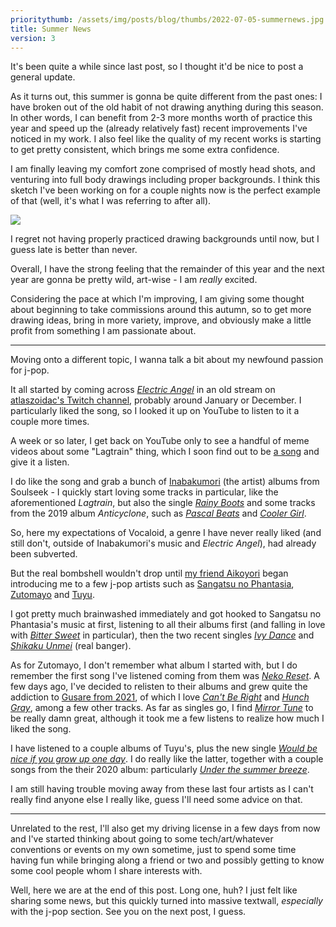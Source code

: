 ```yaml
---
prioritythumb: /assets/img/posts/blog/thumbs/2022-07-05-summernews.jpg
title: Summer News
version: 3
---
```

It's been quite a while since last post, so I thought it'd be nice to post a general update.

As it turns out, this summer is gonna be quite different from the past ones: I have broken out of the old habit of not drawing anything during this season.
In other words, I can benefit from 2-3 more months worth of practice this year and speed up the (already relatively fast) recent improvements I've noticed in my work.
I also feel like the quality of my recent works is starting to get pretty consistent, which brings me some extra confidence.

I am finally leaving my comfort zone comprised of mostly head shots, and venturing into full body drawings including proper backgrounds.
I think this sketch I've been working on for a couple nights now is the perfect example of that (well, it's what I was referring to after all).

![](/assets/img/posts/blog/2022-07-05-summernews.jpg)

I regret not having properly practiced drawing backgrounds until now, but I guess late is better than never.

Overall, I have the strong feeling that the remainder of this year and the next year are gonna be pretty wild, art-wise - I am *really* excited.

Considering the pace at which I'm improving, I am giving some thought about beginning to take commissions around this autumn, so to get more drawing ideas, bring in more variety, improve, and obviously make a little profit from something I am passionate about. 

---

Moving onto a different topic, I wanna talk a bit about my newfound passion for j-pop.

It all started by coming across *[Electric Angel](https://youtu.be/sSYoz0JmnZo)* in an old stream on [atlaszoidac's Twitch channel](https://twitch.tv/atlaszoidac), probably around January or December.
I particularly liked the song, so I looked it up on YouTube to listen to it a couple more times.

A week or so later, I get back on YouTube only to see a handful of meme videos about some "Lagtrain" thing, which I soon find out to be [a song](https://youtu.be/UnIhRpIT7nc) and give it a listen.

I do like the song and grab a bunch of [Inabakumori](https://www.youtube.com/c/inabakumori) (the artist) albums from Soulseek - I quickly start loving some tracks in particular, like the aforementioned *Lagtrain*, but also the single *[Rainy Boots](https://youtu.be/G5hScSFkib4)* and some tracks from the 2019 album *Anticyclone*, such as *[Pascal Beats](https://youtu.be/cYClxH2WY8E)* and *[Cooler Girl](https://youtu.be/ETHu8dz4f_Y)*.

So, here my expectations of Vocaloid, a genre I have never really liked (and still don't, outside of Inabakumori's music and *Electric Angel*), had already been subverted.

But the real bombshell wouldn't drop until [my friend Aikoyori](https://twitter.com/Aikoyori) began introducing me to a few j-pop artists such as [Sangatsu no Phantasia](https://www.youtube.com/channel/UC4lk0Ob-F3ptOQUUq8s0pzQ), [Zutomayo](https://www.youtube.com/channel/UCcd-GOvl9DdyPVHQxy58bOw) and [Tuyu](https://www.youtube.com/c/EXSpins).

I got pretty much brainwashed immediately and got hooked to Sangatsu no Phantasia's music at first, listening to all their albums first (and falling in love with *[Bitter Sweet](https://youtu.be/O8tP2_wKSjM)* in particular), then the two recent singles *[Ivy Dance](https://youtu.be/iN0dC5_JQ4U)* and *[Shikaku Unmei](https://youtu.be/5JrlSDQreTY)* (real banger). 

As for Zutomayo, I don't remember what album I started with, but I do remember the first song I've listened coming from them was *[Neko Reset](https://youtu.be/Sfz5TpCRSiI)*. 
A few days ago, I've decided to relisten to their albums and grew quite the addiction to [Gusare from 2021](https://youtube.com/playlist?list=OLAK5uy_kZnXbea4f7XrKfUq1Ibwa11JrqFa7BfJU), of which I love *[Can't Be Right](https://youtu.be/258qUAI7rck)* and *[Hunch Gray](https://youtu.be/ugpywe34_30)*, among a few other tracks.
As far as singles go, I find *[Mirror Tune](https://youtu.be/BVvvUGP0MFw)* to be really damn great, although it took me a few listens to realize how much I liked the song. 

I have listened to a couple albums of Tuyu's, plus the new single *[Would be nice if you grow up one day](https://youtu.be/cp8UEv8i0lc)*.
I do really like the latter, together with a couple songs from the their 2020 album: particularly *[Under the summer breeze](https://youtu.be/LoK17z6xDwI)*. 

I am still having trouble moving away from these last four artists as I can't really find anyone else I really like, guess I'll need some advice on that. 

---

Unrelated to the rest, I'll also get my driving license in a few days from now and I've started thinking about going to some tech/art/whatever conventions or events on my own sometime, just to spend some time having fun while bringing along a friend or two and possibly getting to know some cool people whom I share interests with.

Well, here we are at the end of this post.
Long one, huh?
I just felt like sharing some news, but this quickly turned into massive textwall, *especially* with the j-pop section.
See you on the next post, I guess.
